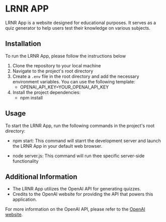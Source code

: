 # LRNR APP
LRNR App is a website designed for educational purposes. It serves as a quiz generator to help users test their knowledge on various subjects. 

## Installation
To run the LRNR App, please follow the instructions below
  1. Clone the repository to your local machine
  2. Navigate to the project's root directory
  3. Create a `.env` file in the root directory and add the necessary environment  variables. You  can use the            following template:
      -  OPENAI_API_KEY=YOUR_OPENAI_API_KEY
  4. Install the project dependencies:
      - npm install
        
## Usage
To start the LRNR App, run the following commands in the project's root directory:
-  npm start:
   This command will starrt the development server and launch the LRNR App in your  default web browser.
   
-  node server.js:
   This command will run thee specific server-side functionality

## Additional Information 
-  The LRNR App utilizes the OpenAI API for generating quizzes.
-  Credits to the OpenAI website for providing the API that powers this application.

For more information on the OpenAI API, please refer to the [OpenAI website](https://openai.com/).






